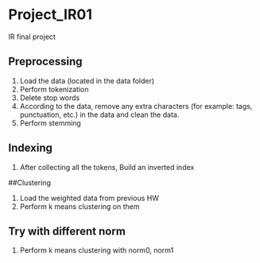 # Project_IR01
IR final project


## Preprocessing

1. Load the data (located in the data folder)
2. Perform tokenization
3. Delete stop words
4. According to the data, remove any extra characters (for example: tags, punctuation, etc.) in the data and clean the data.
5. Perform stemming


## Indexing

1. After collecting all the tokens, Build an inverted index

##Clustering
1. Load the weighted data from previous HW
2. Perform k means clustering on them


## Try with different norm
1. Perform k means clustering with norm0, norm1
